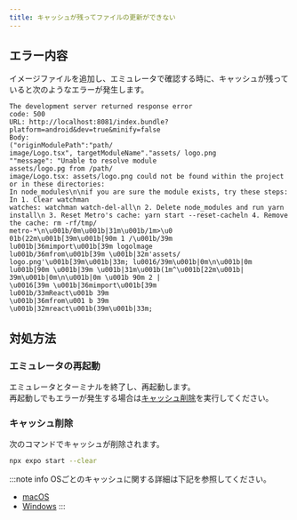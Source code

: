 ```yaml
---
title: キャッシュが残ってファイルの更新ができない
---
```


## エラー内容

イメージファイルを追加し、エミュレータで確認する時に、キャッシュが残っていると次のようなエラーが発生します。

```console
The development server returned response error
code: 500
URL: http://localhost:8081/index.bundle?platform=android&dev=true&minify=false
Body:
("originModulePath":"path/
image/Logo.tsx", targetModuleName"."assets/ logo.png
""message": "Unable to resolve module
assets/logo.pg from /path/
image/Logo.tsx: assets/logo.png could not be found within the project or in these directories:
In node_modules\n\nif you are sure the module exists, try these steps: In 1. Clear watchman
watches: watchman watch-del-all\n 2. Delete node_modules and run yarn install\n 3. Reset Metro's cache: yarn start --reset-cacheln 4. Remove the cache: rm -rf/tmp/
metro-*\n\u001b/0m\u001b|31m\u001b/1m>\u0
01b(22m\u001b[39m\u001b[90m 1 /\u001b/39m
lu001b|36mimport\u001b[39m logolmage
lu001b/36mfrom\u001b[39m \u001b|32m'assets/ logo.png'\u001b[39m\u001b|33m; lu0016/39m\u001b|0m\n\u001b|0m lu001b[90m \u001b|39m \u001b|31m\u001b(1m^\u001b[22m\u001b|
39m\u001b|0m\n\u001b|0m \u001b 90m 2 |
\u0016[39m \u001b|36mimport\u001b[39m
lu001b/33mReact\u001b 39m
\u001b|36mfrom\u001 b 39m
\u001b|32mreact\u001b(39m\u001b|33m;
```

## 対処方法

### エミュレータの再起動

エミュレータとターミナルを終了し、再起動します。<br/>
再起動しでもエラーが発生する場合は[キャッシュ削除](/react-native/common-pitfalls/clear-cache#キャッシュ削除)を実行してください。

### キャッシュ削除

次のコマンドでキャッシュが削除されます。

```bash
npx expo start --clear
```

:::note info
OSごとのキャッシュに関する詳細は下記を参照してください。

* [macOS](https://docs.expo.dev/troubleshooting/clear-cache-macos-linux/)
* [Windows](https://docs.expo.dev/troubleshooting/clear-cache-windows/)
:::
